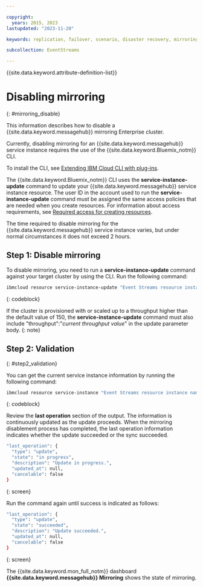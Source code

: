 ```yaml
---

copyright:
  years: 2015, 2023
lastupdated: "2023-11-20"

keywords: replication, failover, scenario, disaster recovery, mirroring, setup, backup, geo-replication, bindings, disable

subcollection: EventStreams

---
```


{{site.data.keyword.attribute-definition-list}}

# Disabling mirroring
{: #mirroring_disable}

This information describes how to disable a {{site.data.keyword.messagehub}} mirroring Enterprise cluster.

Currently, disabling mirroring for an {{site.data.keyword.messagehub}} service instance requires the use of the {{site.data.keyword.Bluemix_notm}} CLI.

To install the CLI, see [Extending IBM Cloud CLI with plug-ins](/docs/cli?topic=cli-plug-ins).

The {{site.data.keyword.Bluemix_notm}} CLI uses the **service-instance-update** command to update your {{site.data.keyword.messagehub}} service instance resource. The user ID in the account used to run the **service-instance-update** command must be assigned the same access policies that are needed when you create resources. For information about access requirements, see [Required access for creating resources](/docs/account?topic=account-manage_resource#creating-resources).

The time required to disable mirroring for the {{site.data.keyword.messagehub}} service instance varies, but under normal circumstances it does not exceed 2 hours.

## Step 1: Disable mirroring

To disable mirroring, you need to run a **service-instance-update** command against your target cluster by using the CLI. Run the following command:

```sh
ibmcloud resource service-instance-update "Event Streams resource instance name" -p '{"mirroring":{"disable":"true"}}'
```
{: codeblock}

If the cluster is provisioned with or scaled up to a throughput higher than the default value of 150, the **service-instance-update** command must also include "throughput":"_current throughput value_" in the update parameter body.
{: note}

## Step 2: Validation
{: #step2_validation}

You can get the current service instance information by running the following command:

```sh
ibmcloud resource service-instance "Event Streams resource instance name" --output=json
```
{: codeblock}

Review the **last operation** section of the output. The information is continuously updated as the update proceeds. When the mirroring disablement process has completed, the last operation information indicates whether the update succeeded or the sync succeeded.

```sh
"last_operation": {
  "type": "update",
  "state": "in progress",
  "description": "Update in progress.",
  "updated_at": null,
  "cancelable": false
}
```
{: screen}

Run the command again until success is indicated as follows:

```sh
"last_operation": {
  "type": "update",
  "state": "succeeded",
  "description": "Update succeeded.",
  "updated_at": null,
  "cancelable": false
}
```
{: screen}

The {{site.data.keyword.mon_full_notm}} dashboard **{{site.data.keyword.messagehub}} Mirroring** shows the state of mirroring.

